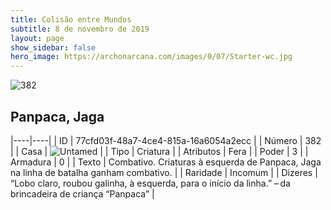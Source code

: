 ```yaml
---
title: Colisão entre Mundos
subtitle: 8 de novembro de 2019
layout: page
show_sidebar: false
hero_image: https://archonarcana.com/images/0/07/Starter-wc.jpg
---
```


![382](https://cdn.keyforgegame.com/media/card_front/pt/452_382_FR2226R75M2F_pt.png)

## Panpaca, Jaga

|----|----|
| ID | 77cfd03f-48a7-4ce4-815a-16a6054a2ecc |
| Número | 382 |
| Casa | ![Untamed](https://archonarcana.com/images/thumb/b/bd/Untamed.png/22px-Untamed.png "Indomados") |
| Tipo | Criatura |
| Atributos | Fera |
| Poder | 3 |
| Armadura | 0 |
| Texto | Combativo. Criaturas à esquerda de Panpaca, Jaga na linha de batalha ganham combativo. |
| Raridade | Incomum |
| Dizeres | “Lobo claro, roubou galinha,  à esquerda, para o início da linha.” – da brincadeira de criança “Panpaca” |